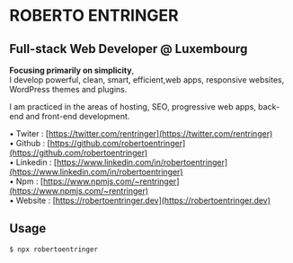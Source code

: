 # ROBERTO ENTRINGER

## Full-stack Web Developer @ Luxembourg

**Focusing primarily on simplicity**,<br>
I develop powerful, clean, smart, efficient,web apps, responsive websites, WordPress themes and plugins.

I am practiced in the areas of hosting, SEO, progressive web apps, back-end and front-end development.

• Twiter : [https://twitter.com/rentringer](https://twitter.com/rentringer)<br>
• Github : [https://github.com/robertoentringer](https://github.com/robertoentringer)<br>
• Linkedin : [https://www.linkedin.com/in/robertoentringer](https://www.linkedin.com/in/robertoentringer)<br>
• Npm : [https://www.npmjs.com/~rentringer](https://www.npmjs.com/~rentringer)<br>
• Website : [https://robertoentringer.dev](https://robertoentringer.dev)<br>

## Usage

```shell
$ npx robertoentringer
```
